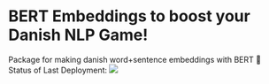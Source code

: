# BERT Embeddings to boost your Danish NLP Game!
Package for making danish word+sentence embeddings with BERT 📜
<br>
Status of Last Deployment:
<img src="https://github.com/KasperJuunge/danish-bert-embedding/workflows/build-and-upload-model/badge.svg?branch=main"><br>

